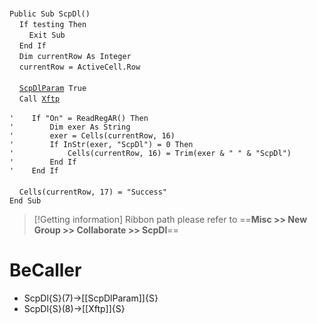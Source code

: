 &nbsp;  &nbsp;  &nbsp;  &nbsp;  
`Public Sub ScpDl()`  
&nbsp;&nbsp;&nbsp;&nbsp;`If testing Then`  
&nbsp;&nbsp;&nbsp;&nbsp;&nbsp;&nbsp;&nbsp;&nbsp;`Exit Sub`  
&nbsp;&nbsp;&nbsp;&nbsp;`End If`  
&nbsp;&nbsp;&nbsp;&nbsp;`Dim currentRow As Integer`  
&nbsp;&nbsp;&nbsp;&nbsp;`currentRow = ActiveCell.Row`  
&nbsp;  &nbsp;  &nbsp;  &nbsp;  
&nbsp;&nbsp;&nbsp;&nbsp;[`ScpDlParam`](ScpDlParam)` True`  
&nbsp;&nbsp;&nbsp;&nbsp;`Call `[`Xftp`](Xftp)  
&nbsp;  &nbsp;  &nbsp;  &nbsp;  
`'    If "On" = ReadRegAR() Then`  
`'        Dim exer As String`  
`'        exer = Cells(currentRow, 16)`  
`'        If InStr(exer, "ScpDl") = 0 Then`  
`'            Cells(currentRow, 16) = Trim(exer & " " & "ScpDl")`  
`'        End If`  
`'    End If`  
&nbsp;  &nbsp;  &nbsp;  &nbsp;  
&nbsp;&nbsp;&nbsp;&nbsp;`Cells(currentRow, 17) = "Success"`  
`End Sub`  


> [!Getting information]
> Ribbon path please refer to ==**Misc >> New Group >> Collaborate >> ScpDl**==


# BeCaller
- ScpDl{S}(7)->[[ScpDlParam]]{S}
- ScpDl{S}(8)->[[Xftp]]{S}

